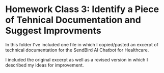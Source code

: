 # Homework Class 3: Identify a Piece of Tehnical Documentation and Suggest Improvments

In this folder I've included one file in which I copied/pasted an excerpt of technical documentation for the SendBird AI Chatbot for Healthcare.

I included the original excerpt as well as a revised version in which I described my ideas for improvement. 

